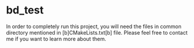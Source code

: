 # bd_test

In order to completely run this project, you will need the files in common directory mentioned in [b]CMakeLists.txt[b] file. Please feel free to contact me if you want to learn more about them.

